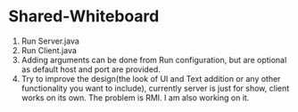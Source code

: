 # Shared-Whiteboard
1. Run Server.java
2. Run Client.java
3. Adding arguments can be done from Run configuration, but are optional as default host and port are provided.
4. Try to improve the design(the look of UI and Text addition or any other functionality you want to include), currently server is
just for show, client works on its own. The problem is RMI. I am also working on it.
